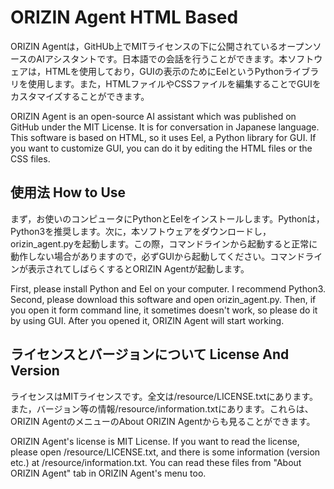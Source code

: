 # ORIZIN Agent HTML Based
ORIZIN Agentは，GitHUb上でMITライセンスの下に公開されているオープンソースのAIアシスタントです。日本語での会話を行うことができます。本ソフトウェアは，HTMLを使用しており，GUIの表示のためにEelというPythonライブラリを使用します。また，HTMLファイルやCSSファイルを編集することでGUIをカスタマイズすることができます。

ORIZIN Agent is an open-source AI assistant which was published on GitHub under the MIT License. It is for conversation in Japanese language. This software is based on HTML, so it uses Eel, a Python library for GUI. If you want to customize GUI, you can do it by editing the HTML files or the CSS files.


## 使用法  How to Use
まず，お使いのコンピュータにPythonとEelをインストールします。Pythonは，Python3を推奨します。次に，本ソフトウェアをダウンロードし，orizin_agent.pyを起動します。この際，コマンドラインから起動すると正常に動作しない場合がありますので，必ずGUIから起動してください。コマンドラインが表示されてしばらくするとORIZIN Agentが起動します。

First, please install Python and Eel on your computer. I recommend Python3. Second, please download this software and open orizin_agent.py. Then, if you open it form command line, it sometimes doesn't work, so please do it by using GUI. After you opened it, ORIZIN Agent will start working.


## ライセンスとバージョンについて  License And Version
ライセンスはMITライセンスです。全文は/resource/LICENSE.txtにあります。また，バージョン等の情報/resource/information.txtにあります。これらは、ORIZIN AgentのメニューのAbout ORIZIN Agentからも見ることができます。

ORIZIN Agent's license is MIT License. If you want to read the license, please open /resource/LICENSE.txt, and there is some information (version etc.) at /resource/information.txt. You can read these files from "About ORIZIN Agent" tab in ORIZIN Agent's menu too.
